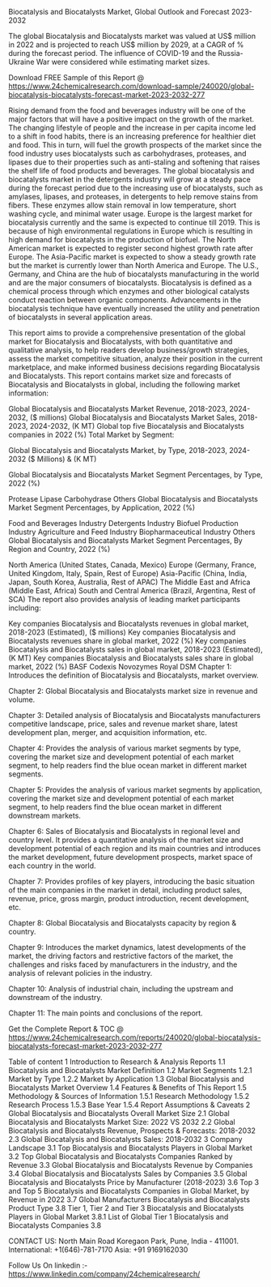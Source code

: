 Biocatalysis and Biocatalysts Market, Global Outlook and Forecast 2023-2032

The global Biocatalysis and Biocatalysts market was valued at US$ million in 2022 and is projected to reach US$ million by 2029, at a CAGR of % during the forecast period. The influence of COVID-19 and the Russia-Ukraine War were considered while estimating market sizes.

Download FREE Sample of this Report @ https://www.24chemicalresearch.com/download-sample/240020/global-biocatalysis-biocatalysts-forecast-market-2023-2032-277

 Rising demand from the food and beverages industry will be one of the major factors that will have a positive impact on the growth of the market. The changing lifestyle of people and the increase in per capita income led to a shift in food habits, there is an increasing preference for healthier diet and food. This in turn, will fuel the growth prospects of the market since the food industry uses biocatalysts such as carbohydrases, proteases, and lipases due to their properties such as anti-staling and softening that raises the shelf life of food products and beverages. The global biocatalysis and biocatalysts market in the detergents industry will grow at a steady pace during the forecast period due to the increasing use of biocatalysts, such as amylases, lipases, and proteases, in detergents to help remove stains from fibers. These enzymes allow stain removal in low temperature, short washing cycle, and minimal water usage. Europe is the largest market for biocatalysis currently and the same is expected to continue till 2019. This is because of high environmental regulations in Europe which is resulting in high demand for biocatalysts in the production of biofuel. The North American market is expected to register second highest growth rate after Europe. The Asia-Pacific market is expected to show a steady growth rate but the market is currently lower than North America and Europe. The U.S., Germany, and China are the hub of biocatalysts manufacturing in the world and are the major consumers of biocatalysts. Biocatalysis is defined as a chemical process through which enzymes and other biological catalysts conduct reaction between organic components. Advancements in the biocatalysis technique have eventually increased the utility and penetration of biocatalysts in several application areas.

This report aims to provide a comprehensive presentation of the global market for Biocatalysis and Biocatalysts, with both quantitative and qualitative analysis, to help readers develop business/growth strategies, assess the market competitive situation, analyze their position in the current marketplace, and make informed business decisions regarding Biocatalysis and Biocatalysts. This report contains market size and forecasts of Biocatalysis and Biocatalysts in global, including the following market information:

Global Biocatalysis and Biocatalysts Market Revenue, 2018-2023, 2024-2032, ($ millions)
Global Biocatalysis and Biocatalysts Market Sales, 2018-2023, 2024-2032, (K MT)
Global top five Biocatalysis and Biocatalysts companies in 2022 (%)
Total Market by Segment:

Global Biocatalysis and Biocatalysts Market, by Type, 2018-2023, 2024-2032 ($ Millions) & (K MT)

Global Biocatalysis and Biocatalysts Market Segment Percentages, by Type, 2022 (%)

Protease
Lipase
Carbohydrase
Others
Global Biocatalysis and Biocatalysts Market Segment Percentages, by Application, 2022 (%)

Food and Beverages Industry
Detergents Industry
Biofuel Production Industry
Agriculture and Feed Industry
Biopharmaceutical Industry
Others
Global Biocatalysis and Biocatalysts Market Segment Percentages, By Region and Country, 2022 (%)

North America (United States, Canada, Mexico)
Europe (Germany, France, United Kingdom, Italy, Spain, Rest of Europe)
Asia-Pacific (China, India, Japan, South Korea, Australia, Rest of APAC)
The Middle East and Africa (Middle East, Africa)
South and Central America (Brazil, Argentina, Rest of SCA)
The report also provides analysis of leading market participants including:

Key companies Biocatalysis and Biocatalysts revenues in global market, 2018-2023 (Estimated), ($ millions)
Key companies Biocatalysis and Biocatalysts revenues share in global market, 2022 (%)
Key companies Biocatalysis and Biocatalysts sales in global market, 2018-2023 (Estimated), (K MT)
Key companies Biocatalysis and Biocatalysts sales share in global market, 2022 (%)
BASF
Codexis
Novozymes
Royal DSM
Chapter 1: Introduces the definition of Biocatalysis and Biocatalysts, market overview.

Chapter 2: Global Biocatalysis and Biocatalysts market size in revenue and volume.

Chapter 3: Detailed analysis of Biocatalysis and Biocatalysts manufacturers competitive landscape, price, sales and revenue market share, latest development plan, merger, and acquisition information, etc.

Chapter 4: Provides the analysis of various market segments by type, covering the market size and development potential of each market segment, to help readers find the blue ocean market in different market segments.

Chapter 5: Provides the analysis of various market segments by application, covering the market size and development potential of each market segment, to help readers find the blue ocean market in different downstream markets.

Chapter 6: Sales of Biocatalysis and Biocatalysts in regional level and country level. It provides a quantitative analysis of the market size and development potential of each region and its main countries and introduces the market development, future development prospects, market space of each country in the world.

Chapter 7: Provides profiles of key players, introducing the basic situation of the main companies in the market in detail, including product sales, revenue, price, gross margin, product introduction, recent development, etc.

Chapter 8: Global Biocatalysis and Biocatalysts capacity by region & country.

Chapter 9: Introduces the market dynamics, latest developments of the market, the driving factors and restrictive factors of the market, the challenges and risks faced by manufacturers in the industry, and the analysis of relevant policies in the industry.

Chapter 10: Analysis of industrial chain, including the upstream and downstream of the industry.

Chapter 11: The main points and conclusions of the report.

Get the Complete Report & TOC @ https://www.24chemicalresearch.com/reports/240020/global-biocatalysis-biocatalysts-forecast-market-2023-2032-277

Table of content
1 Introduction to Research & Analysis Reports
1.1 Biocatalysis and Biocatalysts Market Definition
1.2 Market Segments
1.2.1 Market by Type
1.2.2 Market by Application
1.3 Global Biocatalysis and Biocatalysts Market Overview
1.4 Features & Benefits of This Report
1.5 Methodology & Sources of Information
1.5.1 Research Methodology
1.5.2 Research Process
1.5.3 Base Year
1.5.4 Report Assumptions & Caveats
2 Global Biocatalysis and Biocatalysts Overall Market Size
2.1 Global Biocatalysis and Biocatalysts Market Size: 2022 VS 2032
2.2 Global Biocatalysis and Biocatalysts Revenue, Prospects & Forecasts: 2018-2032
2.3 Global Biocatalysis and Biocatalysts Sales: 2018-2032
3 Company Landscape
3.1 Top Biocatalysis and Biocatalysts Players in Global Market
3.2 Top Global Biocatalysis and Biocatalysts Companies Ranked by Revenue
3.3 Global Biocatalysis and Biocatalysts Revenue by Companies
3.4 Global Biocatalysis and Biocatalysts Sales by Companies
3.5 Global Biocatalysis and Biocatalysts Price by Manufacturer (2018-2023)
3.6 Top 3 and Top 5 Biocatalysis and Biocatalysts Companies in Global Market, by Revenue in 2022
3.7 Global Manufacturers Biocatalysis and Biocatalysts Product Type
3.8 Tier 1, Tier 2 and Tier 3 Biocatalysis and Biocatalysts Players in Global Market
3.8.1 List of Global Tier 1 Biocatalysis and Biocatalysts Companies
3.8

CONTACT US:
North Main Road Koregaon Park, Pune, India - 411001.
International: +1(646)-781-7170
Asia: +91 9169162030

Follow Us On linkedin :- https://www.linkedin.com/company/24chemicalresearch/
